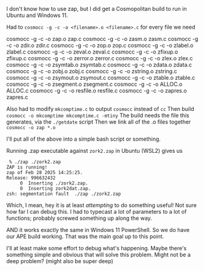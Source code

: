 I don't know how to use zap, but I did get a Cosmopolitan build to run in Ubuntu and Windows 11.

Had to `cosmocc -g -c -o <filename>.o <filename>.c`
for every file we need

cosmocc -g   -c -o zap.o zap.c
cosmocc -g   -c -o zasm.o zasm.c
cosmocc -g   -c -o zdir.o zdir.c
cosmocc -g   -c -o zop.o zop.c
cosmocc -g   -c -o zlabel.o zlabel.c
cosmocc -g   -c -o zeval.o zeval.c
cosmocc -g   -c -o zfixup.o zfixup.c
cosmocc -g   -c -o zerror.o zerror.c
cosmocc -g   -c -o zlex.o zlex.c
cosmocc -g   -c -o zsymtab.o zsymtab.c
cosmocc -g   -c -o zdata.o zdata.c
cosmocc -g   -c -o zobj.o zobj.c
cosmocc -g   -c -o zstring.o zstring.c
cosmocc -g   -c -o zsymout.o zsymout.c
cosmocc -g   -c -o ztable.o ztable.c
cosmocc -g   -c -o zsegment.o zsegment.c
cosmocc -g   -c -o ALLOC.o ALLOC.c
cosmocc -g   -c -o resfile.o resfile.c
cosmocc -g   -c -o zapres.o zapres.c

Also had to modify `mkcomptime.c` to output `cosmocc` instead of `cc`
Then build `cosmocc -o mkcomptime mkcomptime.c -mtiny`
The build needs the file this generates, via the `./getdate` script
Then we link all of the .o files together
`cosmocc -o zap *.o`

I'll put all of the above into a simple bash script or something.

Running .zap executable against `zork2.zap` in Ubuntu (WSL2) gives us
```
 % ./zap ./zork2.zap
ZAP is running!
zap of Feb 28 2025 14:25:25.
Release: 996632432
     0  Inserting ./zork2.zap.
     0  Inserting zork2dat.zap.
zsh: segmentation fault  ./zap ./zork2.zap
```

Which, I mean, hey it is at least *attempting* to do something useful! Not sure how far I can debug this. I had to typecast a lot of parameters to a lot of functions; probably screwed something up along the way.

AND it works exactly the same in Windows 11 PowerShell. So we do have our APE build working. That was the main goal up to this point.

I'll at least make some effort to debug what's happening. Maybe there's something simple and obvious that will solve this problem. Might not be a deep problem? (might also be super deep)
